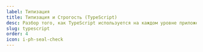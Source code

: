 ```yaml
---
label: Типизация
title: Типизация и Строгость (TypeScript)
desc: Разбор того, как TypeScript используется на каждом уровне приложения — от API до шаблонов.
slug: typescript
order: 4
icon: i-ph-seal-check
---
```

